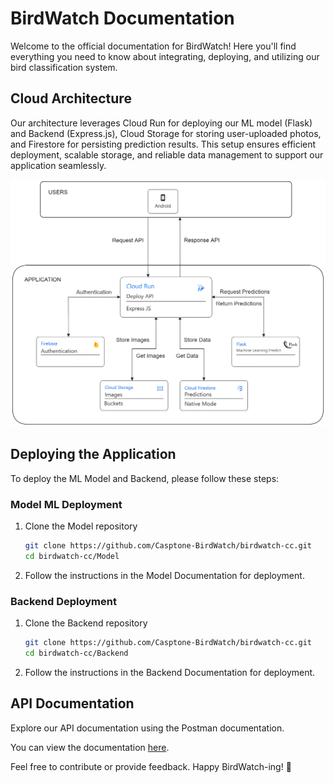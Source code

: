 # BirdWatch Documentation
Welcome to the official documentation for BirdWatch! Here you'll find everything you need to know about integrating, deploying, and utilizing our bird classification system.

## Cloud Architecture
Our architecture leverages Cloud Run for deploying our ML model (Flask) and Backend (Express.js), Cloud Storage for storing user-uploaded photos, and Firestore for persisting prediction results. This setup ensures efficient deployment, scalable storage, and reliable data management to support our application seamlessly.

![Arsitektur Cloud](Arsitektur_Cloud.png)

## Deploying the Application

To deploy the ML Model and Backend, please follow these steps:

### Model ML Deployment
1. Clone the Model repository
   ```bash
   git clone https://github.com/Casptone-BirdWatch/birdwatch-cc.git
   cd birdwatch-cc/Model
   ```
2. Follow the instructions in the Model Documentation for deployment.
### Backend Deployment
1. Clone the Backend repository
   ```bash
   git clone https://github.com/Casptone-BirdWatch/birdwatch-cc.git
   cd birdwatch-cc/Backend
   ```
2. Follow the instructions in the Backend Documentation for deployment.

## API Documentation
Explore our API documentation using the Postman documentation.

You can view the documentation [here](https://documenter.getpostman.com/view/34597337/2sA3XJnRJf).

Feel free to contribute or provide feedback. Happy BirdWatch-ing! 🚀
